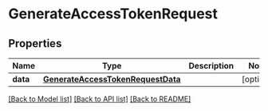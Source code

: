 # GenerateAccessTokenRequest

## Properties
Name | Type | Description | Notes
------------ | ------------- | ------------- | -------------
**data** | [**GenerateAccessTokenRequestData**](GenerateAccessTokenRequestData.md) |  | [optional] 

[[Back to Model list]](../README.md#documentation-for-models) [[Back to API list]](../README.md#documentation-for-api-endpoints) [[Back to README]](../README.md)



